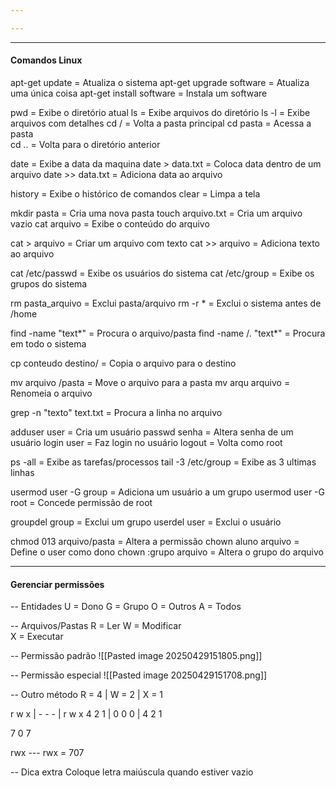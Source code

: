 ```yaml
---

---
```


---
#### Comandos Linux

apt-get update                     = Atualiza o sistema 
apt-get upgrade software           = Atualiza uma única coisa 
apt-get install software           = Instala um software

pwd                                = Exibe o diretório atual 
ls                                 = Exibe arquivos do diretório 
ls -l                              = Exibe arquivos com detalhes 
cd /                               = Volta a pasta principal 
cd pasta                           = Acessa a pasta  
cd ..                              = Volta para o diretório anterior

date                               = Exibe a data da maquina 
date > data.txt                    = Coloca data dentro de um arquivo 
date >> data.txt                   = Adiciona data ao arquivo

history                            = Exibe o histórico de comandos 
clear                              = Limpa a tela 

mkdir pasta                        = Cria uma nova pasta 
touch arquivo.txt                  = Cria um arquivo vazio 
cat arquivo                        = Exibe o conteúdo do arquivo

cat > arquivo                      = Criar um arquivo com texto
cat >> arquivo                     = Adiciona texto ao arquivo

cat /etc/passwd                    = Exibe os usuários do sistema
cat /etc/group                     = Exibe os grupos do sistema
 
rm pasta_arquivo                   = Exclui pasta/arquivo 
rm -r *                            = Exclui o sistema antes de /home 

find -name "text*"                 = Procura o arquivo/pasta 
find -name /. "text*"              = Procura em todo o sistema 

cp conteudo destino/               = Copia o arquivo para o destino 

mv arquivo /pasta                  = Move o arquivo para a pasta 
mv arqu arquivo                    = Renomeia o arquivo  

grep -n "texto" text.txt           = Procura a linha no arquivo

adduser user                       = Cria um usuário 
passwd senha                       = Altera senha de um usuário 
login user                         = Faz login no usuário 
logout                             = Volta como root 

ps -all                            = Exibe as tarefas/processos 
tail -3 /etc/group                 = Exibe as 3 ultimas linhas 

usermod user -G group              = Adiciona um usuário a um grupo 
usermod user -G root               = Concede permissão de root

groupdel group                     = Exclui um grupo 
userdel user                       = Exclui o usuário 
 
chmod 013 arquivo/pasta            = Altera a permissão 
chown aluno arquivo                = Define o user como dono 
chown :grupo arquivo               = Altera o grupo do arquivo  

-----
#### Gerenciar permissões

-- Entidades
U = Dono 
G = Grupo 
O = Outros 
A = Todos 

-- Arquivos/Pastas
R = Ler 
W = Modificar  
X = Executar 

-- Permissão padrão
![[Pasted image 20250429151805.png]]

-- Permissão especial
![[Pasted image 20250429151708.png]]

-- Outro método
R = 4 | W = 2 | X = 1

r w x | - - - | r w x
4 2 1 | 0 0 0 | 4 2 1

7 0 7

rwx --- rwx = 707

-- Dica extra
Coloque letra maiúscula quando estiver vazio